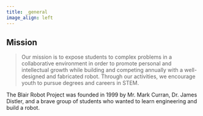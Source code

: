 ```yaml
---
title: _general
image_align: left
---
```


## Mission
> Our mission is to expose students to complex problems in a collaborative environment in order to promote personal and intellectual growth while building and competing annually with a well-designed and fabricated robot. Through our activities, we encourage youth to pursue degrees and careers in STEM.

[//]: # (##### About Us)
The Blair Robot Project was founded in 1999 by Mr. Mark Curran, Dr. James Distler, and a brave group of students who wanted to learn engineering and build a robot.

